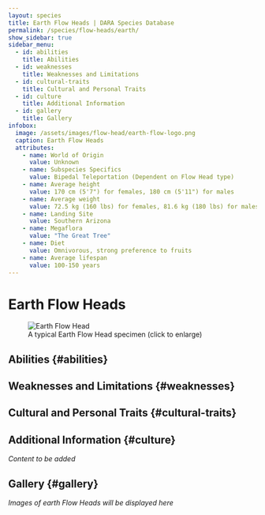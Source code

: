 ```yaml
---
layout: species
title: Earth Flow Heads | DARA Species Database
permalink: /species/flow-heads/earth/
show_sidebar: true
sidebar_menu:
  - id: abilities
    title: Abilities
  - id: weaknesses
    title: Weaknesses and Limitations
  - id: cultural-traits
    title: Cultural and Personal Traits
  - id: culture
    title: Additional Information
  - id: gallery
    title: Gallery
infobox:
  image: /assets/images/flow-head/earth-flow-logo.png
  caption: Earth Flow Heads
  attributes:
    - name: World of Origin
      value: Unknown
    - name: Subspecies Specifics
      value: Bipedal Teleportation (Dependent on Flow Head type)
    - name: Average height
      value: 170 cm (5'7") for females, 180 cm (5'11") for males
    - name: Average weight
      value: 72.5 kg (160 lbs) for females, 81.6 kg (180 lbs) for males
    - name: Landing Site
      value: Southern Arizona
    - name: Megaflora
      value: "The Great Tree"
    - name: Diet
      value: Omnivorous, strong preference to fruits
    - name: Average lifespan
      value: 100-150 years
---
```


# Earth Flow Heads

<div class="species-image">
  <figure>
    <img src="{{ '/assets/images/flow-head/earth-example-1.png' | relative_url }}" 
         alt="Earth Flow Head" 
         class="thumbnail" 
         onclick="openLightbox(this.src, this.alt)">
    <figcaption>A typical Earth Flow Head specimen (click to enlarge)</figcaption>
  </figure>
</div>

## Abilities {#abilities}

## Weaknesses and Limitations {#weaknesses}

## Cultural and Personal Traits {#cultural-traits}

## Additional Information {#culture}

*Content to be added*

## Gallery {#gallery}

*Images of earth Flow Heads will be displayed here*
